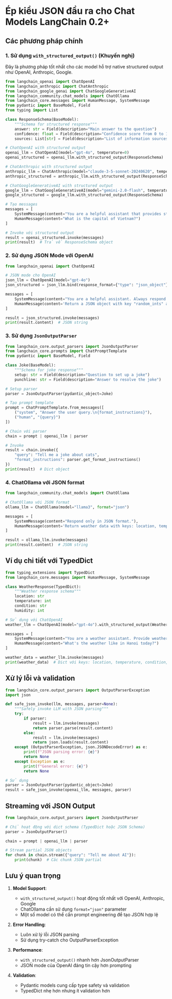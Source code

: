 # Ép kiểu JSON đầu ra cho Chat Models LangChain 0.2+

## Các phương pháp chính

### 1. Sử dụng `with_structured_output()` (Khuyến nghị)

Đây là phương pháp tốt nhất cho các model hỗ trợ native structured output như OpenAI, Anthropic, Google.

```python
from langchain_openai import ChatOpenAI
from langchain_anthropic import ChatAnthropic
from langchain_google_genai import ChatGoogleGenerativeAI
from langchain_community.chat_models import ChatOllama
from langchain_core.messages import HumanMessage, SystemMessage
from pydantic import BaseModel, Field
from typing import List

class ResponseSchema(BaseModel):
    """Schema for structured response"""
    answer: str = Field(description="Main answer to the question")
    confidence: float = Field(description="Confidence score from 0 to 1")
    sources: List[str] = Field(description="List of information sources")

# ChatOpenAI with structured output
openai_llm = ChatOpenAI(model="gpt-4o", temperature=0)
openai_structured = openai_llm.with_structured_output(ResponseSchema)

# ChatAnthropic with structured output
anthropic_llm = ChatAnthropic(model="claude-3-5-sonnet-20240620", temperature=0)
anthropic_structured = anthropic_llm.with_structured_output(ResponseSchema)

# ChatGoogleGenerativeAI with structured output
google_llm = ChatGoogleGenerativeAI(model="gemini-2.0-flash", temperature=0)
google_structured = google_llm.with_structured_output(ResponseSchema)

# Tạo messages
messages = [
    SystemMessage(content="You are a helpful assistant that provides structured responses."),
    HumanMessage(content="What is the capital of Vietnam?")
]

# Invoke với structured output
result = openai_structured.invoke(messages)
print(result)  # Trả về ResponseSchema object
```

### 2. Sử dụng JSON Mode với OpenAI

```python
from langchain_openai import ChatOpenAI

# JSON mode cho OpenAI
json_llm = ChatOpenAI(model="gpt-4o")
json_structured = json_llm.bind(response_format={"type": "json_object"})

messages = [
    SystemMessage(content="You are a helpful assistant. Always respond with valid JSON."),
    HumanMessage(content='Return a JSON object with key "random_ints" and a value of 5 random integers.')
]

result = json_structured.invoke(messages)
print(result.content)  # JSON string
```

### 3. Sử dụng `JsonOutputParser`

```python
from langchain_core.output_parsers import JsonOutputParser
from langchain_core.prompts import ChatPromptTemplate
from pydantic import BaseModel, Field

class Joke(BaseModel):
    """Schema for joke response"""
    setup: str = Field(description="Question to set up a joke")
    punchline: str = Field(description="Answer to resolve the joke")

# Setup parser
parser = JsonOutputParser(pydantic_object=Joke)

# Tạo prompt template
prompt = ChatPromptTemplate.from_messages([
    ("system", "Answer the user query.\n{format_instructions}"),
    ("human", "{query}")
])

# Chain với parser
chain = prompt | openai_llm | parser

# Invoke
result = chain.invoke({
    "query": "Tell me a joke about cats",
    "format_instructions": parser.get_format_instructions()
})
print(result)  # Dict object
```

### 4. ChatOllama với JSON format

```python
from langchain_community.chat_models import ChatOllama

# ChatOllama với JSON format
ollama_llm = ChatOllama(model="llama3", format="json")

messages = [
    SystemMessage(content="Respond only in JSON format."),
    HumanMessage(content='Return weather data with keys: location, temperature, condition')
]

result = ollama_llm.invoke(messages)
print(result.content)  # JSON string
```

## Ví dụ chi tiết với TypedDict

```python
from typing_extensions import TypedDict
from langchain_core.messages import HumanMessage, SystemMessage

class WeatherResponse(TypedDict):
    """Weather response schema"""
    location: str
    temperature: int
    condition: str
    humidity: int

# Sử dụng với ChatOpenAI
weather_llm = ChatOpenAI(model="gpt-4o").with_structured_output(WeatherResponse)

messages = [
    SystemMessage(content="You are a weather assistant. Provide weather information in the specified format."),
    HumanMessage(content="What's the weather like in Hanoi today?")
]

weather_data = weather_llm.invoke(messages)
print(weather_data)  # Dict với keys: location, temperature, condition, humidity
```

## Xử lý lỗi và validation

```python
from langchain_core.output_parsers import OutputParserException
import json

def safe_json_invoke(llm, messages, parser=None):
    """Safely invoke LLM with JSON parsing"""
    try:
        if parser:
            result = llm.invoke(messages)
            return parser.parse(result.content)
        else:
            result = llm.invoke(messages)
            return json.loads(result.content)
    except (OutputParserException, json.JSONDecodeError) as e:
        print(f"JSON parsing error: {e}")
        return None
    except Exception as e:
        print(f"General error: {e}")
        return None

# Sử dụng
parser = JsonOutputParser(pydantic_object=Joke)
result = safe_json_invoke(openai_llm, messages, parser)
```

## Streaming với JSON Output

```python
from langchain_core.output_parsers import JsonOutputParser

# Chỉ hoạt động với dict schema (TypedDict hoặc JSON Schema)
parser = JsonOutputParser()

chain = prompt | openai_llm | parser

# Stream partial JSON objects
for chunk in chain.stream({"query": "Tell me about AI"}):
    print(chunk)  # Các chunk JSON partial
```

## Lưu ý quan trọng

1. **Model Support**: 
   - `with_structured_output()` hoạt động tốt nhất với OpenAI, Anthropic, Google
   - ChatOllama cần sử dụng `format="json"` parameter
   - Một số model có thể cần prompt engineering để tạo JSON hợp lệ

2. **Error Handling**:
   - Luôn xử lý lỗi JSON parsing
   - Sử dụng try-catch cho OutputParserException

3. **Performance**:
   - `with_structured_output()` nhanh hơn JsonOutputParser
   - JSON mode của OpenAI đáng tin cậy hơn prompting

4. **Validation**:
   - Pydantic models cung cấp type safety và validation
   - TypedDict nhẹ hơn nhưng ít validation hơn